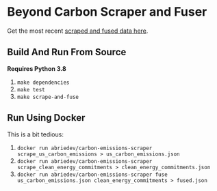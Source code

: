 # Beyond Carbon Scraper and Fuser

Get the most recent [scraped and fused data here](fused/result.json).

## Build And Run From Source

__Requires Python 3.8__

1. `make dependencies`
2. `make test`
3. `make scrape-and-fuse`

## Run Using Docker

This is a bit tedious:

1. `docker run abriedev/carbon-emissions-scraper scrape_us_carbon_emissions > us_carbon_emissions.json`
2. `docker run abriedev/carbon-emissions-scraper scrape_clean_energy_commitments > clean_energy_commitments.json`
3. `docker run abriedev/carbon-emissions-scraper fuse us_carbon_emissions.json clean_energy_commitments > fused.json`
